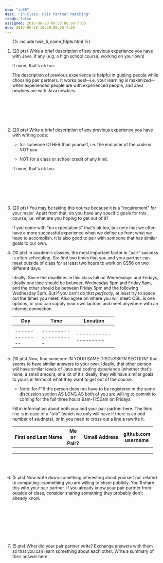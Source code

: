 ```yaml
---
num: "ic00"
desc: "In-Class: Pair Partner Matching"
ready: false
assigned: 2016-06-28 09:30:00.00-7:00
due: 2016-06-28 10:50:00.00-7:00
---
```


<ol>

{% include hwk_li_name_10pts.html %}

<li style="margin-bottom:8em;" markdown="1">

(20 pts) Write a brief description of any previous experience you have
with Java, if any (e.g. a high school course, working on your own)

If none, that's ok too.

The description of previous experience is helpful in guiding people
while choosing pair partners. It works best--i.e. your learning is
maximized--when experienced people are with experienced people, and
Java newbies are with Java newbies.

</li>

<li style="margin-bottom:8em;" markdown="1">

(20 pts) Write a brief description of any previous experience you have with writing code:

* for someone OTHER than yourself, i.e. the end user of the code is NOT you

* NOT for a class or school credit of any kind.

If none, that's ok too.

</li>

<li style="margin-bottom:0em;" markdown="1">

(20 pts)  You may be taking this course because it is a "requirement" for your major.    Apart from that, do you have any specific goals for this course, i.e. what are you hoping to get out of it?

If you come with "no expectations" that's ok too, but note that we
often have a more successful experience when we define up front what
we hope to accomplish.   It is also good to pair with someone that has 
similar goals to our own.

<div class="pagebreak" />

</li>


<li style="margin-bottom:2em;" markdown="1">
(10 pts) In academic classes, the most important factor in "pair" success is often scheduling.   So: find two times that you and your partner can meet outside of class for at least two hours to work on CS56 on two different days.

Ideally: Since the deadlines in this class fall on Wednesdays and Fridays, ideally one time should be between Wednesday 5pm and Friday 5pm, and the other should be between Friday 5pm and the following Wednesday 5pm.  But if you can't do that *perfectly*, at least try to space out the times you meet.  Also agree on where you will meet: CSIL is one options, or you can supply your own laptops and meet anywhere with an internet connection.


<div class="handwriting-table" style="width:70%;" markdown="1">

| Day          | Time              | Location           |
|--------------|-------------------|--------------------|
|              |                   |                    |
|--------------|-------------------|--------------------|

</div>


</li>

<li style="margin-bottom:5em;" markdown="1">

(10 pts) Now, find someone IN YOUR SAME DISCUSSION SECTION* that seems
to have similar answers to your own.  Ideally, that other person will
have similar levels of Java and coding experience (whether that's
none, a small amount, or a lot of it.)  Ideally, they will have
similar goals to yours in terms of what they want to get out of the
course.

* Note: for F16 the person does not have to be registered in the same
discussion section AS LONG AS both of you are willing to commit to coming
for the full three hours 9am-11:50am on Fridays.

Fill in information about both you and your pair partner here.  The third line is in case of a "trio" (which we
only will have if there is an odd number of studnets), or in you need to cross out a line a rewrite it.

<div class="handwriting-table" style="width:100%;" markdown="1">

| First and Last Name          | Me<br>or<br>Pair? | Umail Address      | github.com<br>username |
|------------------------------|-------------------|--------------------|------------------------|
|                              |                   |                    |                        |
|                              |                   |                    |                        |
|                              |                   |                    |                        |

</div>


</li>


<li style="margin-bottom:10em;" markdown="1">


(5 pts) Now write down something interesting about yourself not related to
computing&mdash;something you are willing to share publicly.  You'll
share this with your pair partner.  If you already know your pair
partner from outside of class, consider sharing something they
probably don't already know.

</li>

<li style="margin-bottom:0em;" markdown="1">

(5 pts) What did your pair partner write?   Exchange answers with them so that you can learn something about each other.  Write a summary of their answer here.


</li>


</ol>
